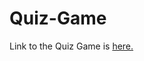 # Quiz-Game

Link to the Quiz Game is [here.](https://replit.com/@SaweeRawal/Quiz-Game?embed=1&output=1)
